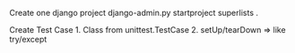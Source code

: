 Create one django project
    django-admin.py startproject superlists .

Create Test Case
    1. Class from unittest.TestCase
    2. setUp/tearDown => like try/except
    
    